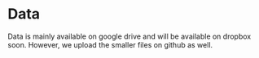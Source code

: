 # Data
Data is mainly available on google drive and will be available on dropbox soon. However, we upload the smaller files on github as well.
